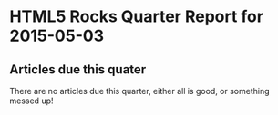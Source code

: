 HTML5 Rocks Quarter Report for 2015-05-03
=========================================

Articles due this quater
------------------------

There are no articles due this quarter, either all is good, or something messed up!

